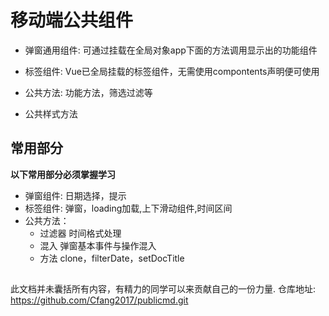 # 移动端公共组件
 
 - 弹窗通用组件: 可通过挂载在全局对象app下面的方法调用显示出的功能组件
     
 - 标签组件: Vue已全局挂载的标签组件，无需使用compontents声明便可使用
   
 - 公共方法: 功能方法，筛选过滤等
 
 - 公共样式方法


## 常用部分
  **以下常用部分必须掌握学习**

  - 弹窗组件: 日期选择，提示
  - 标签组件: 弹窗，loading加载,上下滑动组件,时间区间
  - 公共方法： 
    - 过滤器 时间格式处理
    - 混入  弹窗基本事件与操作混入
    - 方法 clone，filterDate，setDocTitle

##


此文档并未囊括所有内容，有精力的同学可以来贡献自己的一份力量.
仓库地址: https://github.com/Cfang2017/publicmd.git